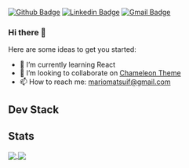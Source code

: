 [![Github Badge](https://img.shields.io/badge/-Github-000?style=flat-square&logo=Github&logoColor=white&link=https://github.com/MarioMatsui)](https://github.com/MarioMatsui)
[![Linkedin Badge](https://img.shields.io/badge/-LinkedIn-blue?style=flat-square&logo=Linkedin&logoColor=white&link=https://www.linkedin.com/in/mario-matsui/)](https://www.linkedin.com/in/mario-matsui/)
[![Gmail Badge](https://img.shields.io/badge/-Gmail-c14438?style=flat-square&logo=Gmail&logoColor=white&link=mailto:mariomatsuif@gmail.com)](mailto:mariomatsuif@gmail.com)

### Hi there 👋

Here are some ideas to get you started:

- 🌱 I’m currently learning React
- 👯 I’m looking to collaborate on [Chameleon Theme](https://github.com/ChameleonTheme/Chameleon-theme)
- 📫 How to reach me: mariomatsuif@gmail.com

## Dev Stack

## Stats

<p align="justify">
  <a href="https://github.com/anuraghazra/github-readme-stats">
  <img align="center" src="https://github-readme-stats.vercel.app/api?username=MarioMatsui&show_icons=true&count_private=true&hide=issues" />
</a>
  <a href="https://github.com/anuraghazra/github-readme-stats">
  <img align="center" src="https://github-readme-stats.vercel.app/api/top-langs/?username=MarioMatsui&layout=compact" />
</a>
